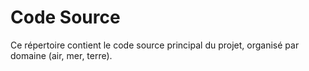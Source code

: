 # Code Source

Ce répertoire contient le code source principal du projet, organisé par domaine (air, mer, terre).

